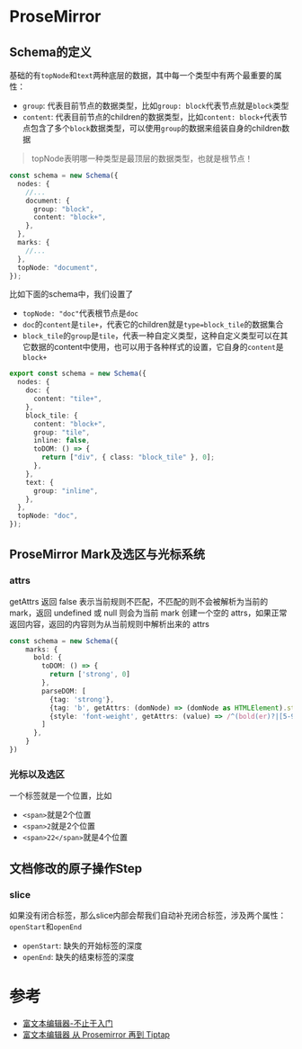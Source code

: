 # ProseMirror

## Schema的定义

基础的有`topNode`和`text`两种底层的数据，其中每一个类型中有两个最重要的属性：
- `group`: 代表目前节点的数据类型，比如`group: block`代表节点就是`block`类型
- `content`: 代表目前节点的children的数据类型，比如`content: block+`代表节点包含了多个`block`数据类型，可以使用`group`的数据来组装自身的children数据

> topNode表明哪一种类型是最顶层的数据类型，也就是根节点！

```ts
const schema = new Schema({
  nodes: {
    //...
    document: {
      group: "block",
      content: "block+",
    },
  },
  marks: {
    //...
  },
  topNode: "document",
});
```

比如下面的schema中，我们设置了
- `topNode: "doc"`代表根节点是`doc`
- `doc`的`content`是`tile+`，代表它的children就是`type=block_tile`的数据集合
- `block_tile`的`group`是`tile`，代表一种自定义类型，这种自定义类型可以在其它数据的content中使用，也可以用于各种样式的设置，它自身的`content`是`block+`

```ts
export const schema = new Schema({
  nodes: {
    doc: {
      content: "tile+",
    },
    block_tile: {
      content: "block+",
      group: "tile",
      inline: false,
      toDOM: () => {
        return ["div", { class: "block_tile" }, 0];
      },
    },
    text: {
      group: "inline",
    },
  },
  topNode: "doc",
});
```

##  ProseMirror Mark及选区与光标系统


### attrs

getAttrs 返回 false 表示当前规则不匹配，不匹配的则不会被解析为当前的 mark，返回 undefined 或 null 则会为当前 mark 创建一个空的 attrs，如果正常返回内容，返回的内容则为从当前规则中解析出来的 attrs
```ts
const schema = new Schema({
    marks: {
      bold: {
        toDOM: () => {
          return ['strong', 0]
        },
        parseDOM: [
          {tag: 'strong'},
          {tag: 'b', getAttrs: (domNode) => (domNode as HTMLElement).style.fontWeight !== 'normal' && null},
          {style: 'font-weight', getAttrs: (value) => /^(bold(er)?|[5-9]\d{2})$/.test(value as string) && null}
        ]
      },
    }
})
```


### 光标以及选区


一个标签就是一个位置，比如
- `<span>`就是2个位置
- `<span>2`就是2个位置
- `<span>22</span>`就是4个位置


## 文档修改的原子操作Step


### slice

如果没有闭合标签，那么slice内部会帮我们自动补充闭合标签，涉及两个属性：`openStart`和`openEnd`
- `openStart`: 缺失的开始标签的深度
- `openEnd`: 缺失的结束标签的深度



# 参考
- [富文本编辑器-不止于入门](https://juejin.cn/column/7284417436752527421)
- [富文本编辑器 从 Prosemirror 再到 Tiptap](https://juejin.cn/post/7284545971609305145)
